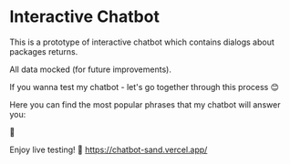 # Interactive Chatbot


This is a prototype of interactive chatbot which contains dialogs about packages returns.

All data mocked (for future improvements).

If you wanna test my chatbot - let's go together through this process 😊

Here you can find the most popular phrases that my chatbot will answer you:

  🔹




Enjoy live testing! 🎉 https://chatbot-sand.vercel.app/
